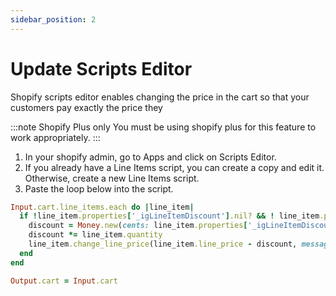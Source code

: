 ```yaml
---
sidebar_position: 2
---
```


# Update Scripts Editor

Shopify scripts editor enables changing the price in the cart so that your customers pay exactly the price they

:::note Shopify Plus only
You must be using shopify plus for this feature to work appropriately.
:::

1. In your shopify admin, go to Apps and click on Scripts Editor.
2. If you already have a Line Items script, you can create a copy and edit it. Otherwise, create a new Line Items script.
3. Paste the loop below into the script.

```ruby title="Line Item Script"
Input.cart.line_items.each do |line_item|
  if !line_item.properties['_igLineItemDiscount'].nil? && ! line_item.properties['_igLineItemDiscount'].empty?
    discount = Money.new(cents: line_item.properties['_igLineItemDiscount'])
    discount *= line_item.quantity
    line_item.change_line_price(line_item.line_price - discount, message: 'intelligems')
  end
end

Output.cart = Input.cart
```
